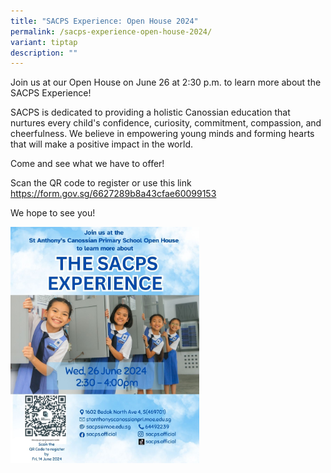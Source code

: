 ```yaml
---
title: "SACPS Experience: Open House 2024"
permalink: /sacps-experience-open-house-2024/
variant: tiptap
description: ""
---
```

<p></p>
<p>Join us at our Open House on June 26 at 2:30 p.m. to learn more about
the SACPS Experience!</p>
<p>SACPS is dedicated to providing a holistic Canossian education that nurtures
every child's confidence, curiosity, commitment, compassion, and cheerfulness.
We believe in empowering young minds and forming hearts that will make
a positive impact in the world.</p>
<p>Come and see what we have to offer!</p>
<p>Scan the QR code to register or use this link <a href="https://form.gov.sg/6627289b8a43cfae60099153" rel="noopener noreferrer nofollow" target="_blank">https://form.gov.sg/6627289b8a43cfae60099153</a>
</p>
<p>We hope to see you!</p>
<p></p>
<p></p>
<div class="isomer-image-wrapper">
<img style="width: 60%;" height="auto" width="100%" alt="" src="/images/sacps_exp2024_bannerFINAL.jpg">
</div>
<p></p>